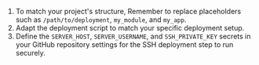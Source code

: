 1. To match your project's structure, Remember to replace placeholders such as `/path/to/deployment`, `my_module`, and `my_app`.
2. Adapt the deployment script to match your specific deployment setup.
3. Define the `SERVER_HOST`, `SERVER_USERNAME`, and `SSH_PRIVATE_KEY` secrets in your GitHub repository settings for the SSH deployment step to run securely.
